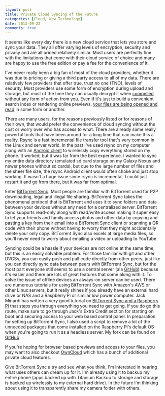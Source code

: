 ```yaml
---
layout: post
title: Private Cloud Syncing of the Future
categories: [Cloud, New Technology]
date: 2013-09-22
comments: true
---
```

It seems like every day there is a new cloud service that lets you store and sync
your data. They all offer varying levels of encryption, security and privacy and are
all priced relatively similar. Most users are perfectly fine with the limitations that
come with their cloud service of choice and many are happy to use the free edition or
pay a fee for the convenience of it. 

I've never really been a big fan of most of the cloud providers, whether it was due to pricing
or giving a third party access to all of my data. There are relatively few providers that offer
true, trust no one (TNO), levels of security. Most providers use some form of encryption during upload
and storage, but most of the time they can usually decrypt it when 
[compelled](http://readwrite.com/2011/04/20/how-to-keep-dropbox-employees) without any form of
action from you. Even if it's just to build a convenient search index or rendering online
previews, [your files are being opened and read](http://www.wncinfosec.com/dropbox-opening-my-docs/)
in some form or another.

There are many users, for the reasons previously listed or for reasons of their own, that would prefer
the convenience of cloud syncing without the cost or worry over who has access to what. There are already some
really powerful tools that have been around for a long time that can make this a reality. [Rsync](http://rsync.samba.org/)
is a fast incremental file transfer tool that's very common in the Linux and server world. In the past I've used
rsync on my computer along with an [Android client](https://play.google.com/store/apps/details?id=eu.kowalczuk.rsync4android) to
wirelessly copy everything stored on my phone. It worked, but it was far from the best experience. I wanted to sync my entire 
data directory (emulated sd card storage on my Galaxy Nexus and newer phones without sd cards), but due to the large number of files
and the sheer file size, the rsync Android client would often choke and just stop working. It wasn't a huge issue since rsync is incremental,
I could just restart it and go from there, but it was far from optimal.

Enter [BitTorrent Sync](http://labs.bittorrent.com/experiments/sync.html). Most people are familiar with BitTorrent
used for P2P downloading, legal and illegal file sharing. BitTorrent Sync takes the phenomenal protocol that is BitTorrent
and uses it to sync folders and data between your devices without any need for a centralized server. BitTorrent Sync
supports read-only along with read/write access making it super easy to let your friends and family
access photos and other data by copying and pasting a key from their email into a BitTorrent Sync client
or scanning a QR code with their phone without having to worry that they might accidentally delete your only copy.
BitTorrent Sync also excels at large media files, so you'll never need to worry about emailing a video or uploading to YouTube.

Syncing could be a hassle if your devices are not online at the same time, but this is an easily solvable problem. 
For those familiar with git and other DVCSs, you can easily push and pull code directly from other peers, 
just like you can directly sync data between peers with BitTorrent Sync, but for the most part everyone 
still seems to use a central server (ala [GitHub](https://github.com)) because it's easier
and there are lots of great features that come along with it. To solve the issue of offline devices 
an always-on server can be used. There are numerous tutorials for using BitTorrent Sync with Amazon's 
AWS or other Linux servers, but it really shines if you already have an external hard drive or NAS and a Raspberry Pi or 
similar low power computer. Jack Minardi has written a very good tutorial on 
[BitTorrent Sync and a Raspberry Pi](http://jack.minardi.org/raspberry_pi/replace-dropbox-with-bittorrent-sync-and-a-raspberry-pi/)
that steps you through everything you need to get going. If you do go this route, make sure to go through
Jack's Extra Credit section for starting on boot and securing access to your web based control panel.
In preparation for setting up BitTorrent Sync, I also used a script to remove a lot of the unneeded packages
that come installed on the Raspberry Pi's default OS when you're going to run it as a headless server. My
fork can be found on [GitHub](https://github.com/lkorth/raspbian-mod)

If you're hoping for browser based previews and access to your files, you may want to also checkout [OwnCloud](http://owncloud.org/)
which has a bunch of additional private cloud features.

Give BitTorrent Sync a try and see what you think, I'm interested in hearing what uses others can dream up for it. I'm
already using it to backup my entire phone (apps backed up with Titanium Backup to storage and storage is backed up wirelessly to 
my external hard drive). In the future I'm thinking about using it to transparently share my camera folder with others.
